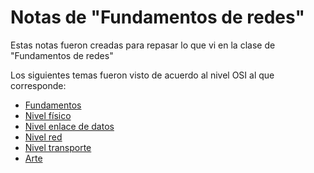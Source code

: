 # Notas de "Fundamentos de redes"

Estas notas fueron creadas para repasar lo que vi en la clase de "Fundamentos de redes"

Los siguientes temas fueron visto de acuerdo al nivel OSI al que corresponde:

- [Fundamentos](Fundamentos.md)
- [Nivel físico](Fisico.md)
- [Nivel enlace de datos](Enlace_de_datos.md)
- [Nivel red](Red.md)
- [Nivel transporte](Transporte.md)
- [Arte](Arte.md)